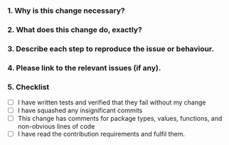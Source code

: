<!--
Thank you for contributing to Shopware! Please fill out this description template to help us to process your pull request.

Please make sure to fulfil our contribution guideline (https://docs.shopware.com/en/shopware-platform-dev-en/community/contribution-guideline?category=shopware-platform-dev-en/communtiy).

Do your changes need to be mentioned in the documentation?
Add notes on your change right now in the documentation files in /src/Docs/Resources and add them to the pull request as well. 
-->

### 1. Why is this change necessary?


### 2. What does this change do, exactly?


### 3. Describe each step to reproduce the issue or behaviour.


### 4. Please link to the relevant issues (if any).


### 5. Checklist

- [ ] I have written tests and verified that they fail without my change
- [ ] I have squashed any insignificant commits
- [ ] This change has comments for package types, values, functions, and non-obvious lines of code
- [ ] I have read the contribution requirements and fulfil them.
